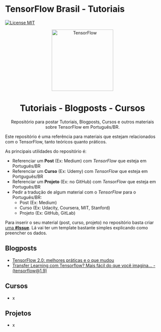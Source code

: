 # TensorFlow Brasil - Tutoriais

[![License MIT](res/license-MIT-blue.svg)](LICENSE.md)  

<p align="center">
<img src="res/logo.png" width="200" alt="TensorFlow">
</p>
<h1 align="center">Tutoriais - Blogposts - Cursos</h1>
<p align="center">Repositório para postar Tutoriais, Blogposts, Cursos e outros materiais sobre TensorFlow em Português/BR.</p>

Este repositório é uma referência para materiais que estejam relacionados com o TensorFlow, tanto teóricos quanto práticos.

As principais utilidades do repositório é:

 - Referenciar um __Post__ (Ex: Medium) com *TensorFlow* que esteja em Português/BR
 - Referenciar um __Curso__ (Ex: Udemy) com *TensorFlow* que esteja em Portguguês/BR
 - Referenciar um __Projeto__ (Ex: no GitHub) com *TensorFlow* que esteja em Português/BR
 - Pedir a tradução de algum material com o *TensorFlow* para o Português/BR:
   - Post (Ex: Medium)
   - Curso (Ex: Udacity, Coursera, MIT, Stanford)
   - Projeto (Ex: GitHub, GitLab)

Para inserir o seu material (post, curso, projeto) no repositório basta criar [uma __#Issue__](https://github.com/tensorflow-brasil/tutoriais/issues/new). Lá vai ter um template bastante simples explicando como preencher os dados.

## Blogposts

 - [TensorFlow 2.0: melhores práticas e o que mudou](https://medium.com/data-hackers/tensorflow-2-0-melhores-pr%C3%A1ticas-e-o-que-mudou-ec56ba95b6a)
 - [Transfer Learning com Tensorflow? Mais fácil do que você imagina... - (tensorflow@1.9)](https://medium.com/ensina-ai/transfer-learning-com-tensorflow-mais-f%C3%A1cil-do-que-voc%C3%AA-imagina-75c687fbf7be)

## Cursos

 - x

## Projetos

 - x

